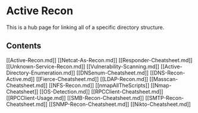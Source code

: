 # Active Recon 
This is a hub page for linking all of a specific directory structure.

## Contents



[[Active-Recon.md]]
[[Netcat-As-Recon.md]]
[[Responder-Cheatsheet.md]]
[[Unknown-Service-Recon.md]]
[[Vulnerability-Scanning.md]]
[[Active-Directory-Enumeration.md]]
[[DNSenum-Cheatsheet.md]]
[[DNS-Recon-Active.md]]
[[Fierce-Cheatsheet.md]]
[[LDAP-Recon.md]]
[[Masscan-Cheatsheet.md]]
[[NFS-Recon.md]]
[[nmapAllTheScripts]]
[[Nmap-Cheatsheet]]
[[OS-Detection.md]]
[[RPCClient-Cheatsheet.md]]
[[RPCClient-Usage.md]]
[[SMB-Recon-Cheatsheet.md]]
[[SMTP-Recon-Cheatsheet.md]]
[[SNMP-Recon-Cheatsheet.md]]
[[Nikto-Cheatsheet.md]]
